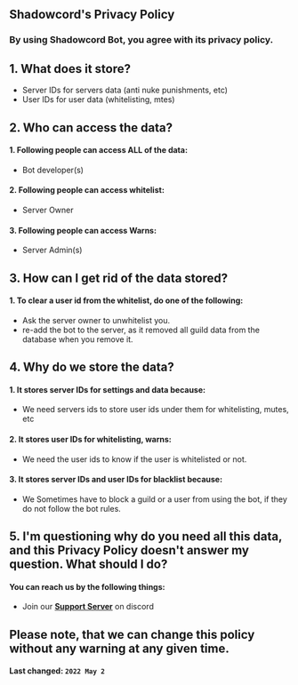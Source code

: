 ## **Shadowcord's Privacy Policy**
### By using Shadowcord Bot, you agree with its privacy policy.

## 1. What does it store?

 - Server IDs for servers data (anti nuke punishments, etc)
 - User IDs for user data (whitelisting, mtes)

## 2. Who can access the data?

 #### 1. Following people can access ALL of the data:
 -  Bot developer(s)

#### 2. Following people can access whitelist:
- Server Owner

#### 3. Following people can access Warns:
- Server Admin(s)

## 3. How can I get rid of the data stored? 

#### 1. To clear a user id from the whitelist, do one of the following:
- Ask the server owner to unwhitelist you.
- re-add the bot to the server, as it removed all guild data from the database when you remove it.


## 4. Why do we store the data?

#### 1. It stores server IDs for settings and data because:
- We need servers ids to store user ids under them for whitelisting, mutes, etc

#### 2. It stores user IDs for whitelisting, warns:
- We need the user ids to know if the user is whitelisted or not.

#### 3. It stores server IDs and user IDs for blacklist because:
- We Sometimes have to block a guild or a user from using the bot, if they do not follow the bot rules.


## 5. I'm questioning why do you need all this data, and this Privacy Policy doesn't answer my question. What should I do?

#### You can reach us by the following things:
- Join our [**Support Server**](https://discord.gg/Ufe9JubbdT) on discord

## Please note, that we can change this policy without any warning at any given time.
#### **Last changed:**  `2022 May 2`
